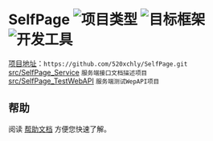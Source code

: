 # SelfPage ![项目类型](https://img.shields.io/badge/项目类型-类库-brightgreen.svg?style=plastic)  ![目标框架](https://img.shields.io/badge/目标框架-.NetCore%202.2-brightgreen.svg?style=plastic)  ![开发工具](https://img.shields.io/badge/开发工具-Visual%20Studio%202017-brightgreen.svg?style=plastic)

[项目地址](https://github.com/520xchly/SelfPage.git)：`https://github.com/520xchly/SelfPage.git`  
[src/SelfPage_Service](./src/SelfPage_Service) `服务端接口文档描述项目`  
[src/SelfPage_TestWebAPI](./src/SelfPage_TestWebAPI) `服务端测试WepAPI项目`  

## 帮助
阅读 [帮助文档](./README.md) 方便您快速了解。
